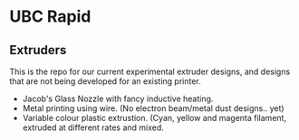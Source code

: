 UBC Rapid
=========

Extruders
---------

This is the repo for our current experimental extruder designs, and designs that are not being developed for an existing printer.

* Jacob's Glass Nozzle with fancy inductive heating.
* Metal printing using wire. (No electron beam/metal dust designs.. yet)
* Variable colour plastic extrustion. (Cyan, yellow and magenta filament, extruded at different rates and mixed.
